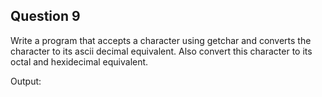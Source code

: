 ## Question 9

Write a program that accepts a character using getchar and converts the character to its ascii decimal equivalent. Also convert this character to its octal and hexidecimal equivalent. 

Output:
